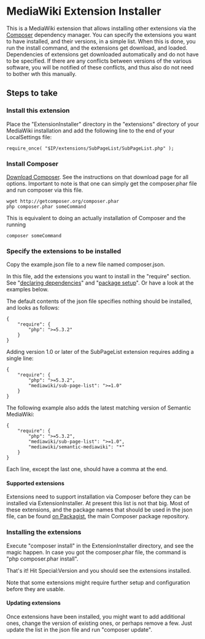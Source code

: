 # MediaWiki Extension Installer

This is a MediaWiki extension that allows installing other extensions via
the [Composer](http://getcomposer.org/) dependency manager. You can specify
the extensions you want to have installed, and their versions, in a simple list.
When this is done, you run the install command, and the extensions get download,
and loaded. Dependencies of extensions get downloaded automatically and do not
have to be specified. If there are any conflicts between versions of the various
software, you will be notified of these conflicts, and thus also do not need to
bother wth this manually.

## Steps to take

### Install this extension

Place the "ExtensionInstaller" directory in the "extensions" directory of your
MediaWiki installation and add the following line to the end of your LocalSettings file:

    require_once( "$IP/extensions/SubPageList/SubPageList.php" );

### Install Composer

[Download Composer](http://getcomposer.org/download/). See the instructions on that
download page for all options. Important to note is that one can simply get the
composer.phar file and run composer via this file.

    wget http://getcomposer.org/composer.phar
    php composer.phar someCommand

This is equivalent to doing an actually installation of Composer and the running

    composer someCommand

### Specify the extensions to be installed

Copy the example.json file to a new file named composer.json.

In this file, add
the extensions you want to install in the "require" section. See
"[declaring dependencies](http://getcomposer.org/doc/00-intro.md#declaring-dependencies)" and
"[package setup](http://getcomposer.org/doc/01-basic-usage.md#composer-json-project-setup)".
Or have a look at the examples below.

The default contents of the json file specifies nothing should be installed, and looks as follows:

	{
		"require": {
			"php": ">=5.3.2"
		}
	}

Adding version 1.0 or later of the SubPageList extension requires adding a single line:

	{
		"require": {
			"php": ">=5.3.2",
			"mediawiki/sub-page-list": ">=1.0"
		}
	}

The following example also adds the latest matching version of Semantic MediaWiki:

	{
		"require": {
			"php": ">=5.3.2",
			"mediawiki/sub-page-list": ">=1.0",
			"mediawiki/semantic-mediawiki": "*"
		}
	}

Each line, except the last one, should have a comma at the end.

#### Supported extensions

Extensions need to support installation via Composer before they can be installed
via ExtensionInstaller. At present this list is not that big. Most of these extensions,
and the package names that should be used in the json file, can be found
[on Packagist](https://packagist.org/search/?q=mediawiki), the main Composer package repository.

### Installing the extensions

Execute "composer install" in the ExtensionInstaller directory, and see the magic happen.
In case you got the composer.phar file, the command is "php composer.phar install".

That's it! Hit Special:Version and you should see the extensions installed.

Note that some extensions might require further setup and configuration before they are usable.

#### Updating extensions

Once extensions have been installed, you might want to add additional ones, change the version
of existing ones, or perhaps remove a few. Just update the list in the json file and run
"composer update".